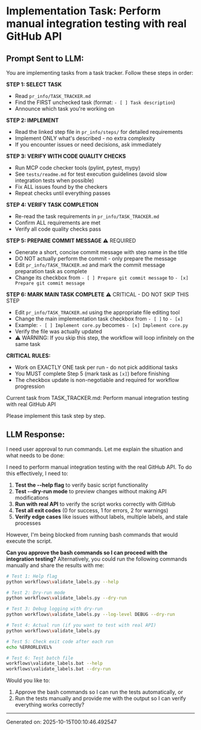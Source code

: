 # Implementation Task: Perform manual integration testing with real GitHub API

## Prompt Sent to LLM:
You are implementing tasks from a task tracker. Follow these steps in order:

**STEP 1: SELECT TASK**
- Read `pr_info/TASK_TRACKER.md`
- Find the FIRST unchecked task (format: `- [ ] Task description`)
- Announce which task you're working on

**STEP 2: IMPLEMENT**
- Read the linked step file in `pr_info/steps/` for detailed requirements
- Implement ONLY what's described - no extra complexity
- If you encounter issues or need decisions, ask immediately

**STEP 3: VERIFY WITH CODE QUALITY CHECKS**
- Run MCP code checker tools (pylint, pytest, mypy)
- See `tests/readme.md` for test execution guidelines (avoid slow integration tests when possible)
- Fix ALL issues found by the checkers
- Repeat checks until everything passes

**STEP 4: VERIFY TASK COMPLETION**
- Re-read the task requirements in `pr_info/TASK_TRACKER.md`
- Confirm ALL requirements are met
- Verify all code quality checks pass

**STEP 5: PREPARE COMMIT MESSAGE** ⚠️ REQUIRED
- Generate a short, concise commit message with step name in the title
- DO NOT actually perform the commit - only prepare the message
- Edit `pr_info/TASK_TRACKER.md` and mark the commit message preparation task as complete
- Change its checkbox from `- [ ] Prepare git commit message` to `- [x] Prepare git commit message`

**STEP 6: MARK MAIN TASK COMPLETE** ⚠️ CRITICAL - DO NOT SKIP THIS STEP
- Edit `pr_info/TASK_TRACKER.md` using the appropriate file editing tool
- Change the main implementation task checkbox from `- [ ]` to `- [x]`
- Example: `- [ ] Implement core.py` becomes `- [x] Implement core.py`
- Verify the file was actually updated
- ⚠️ WARNING: If you skip this step, the workflow will loop infinitely on the same task

**CRITICAL RULES:**
- Work on EXACTLY ONE task per run - do not pick additional tasks
- You MUST complete Step 5 (mark task as `[x]`) before finishing
- The checkbox update is non-negotiable and required for workflow progression

Current task from TASK_TRACKER.md: Perform manual integration testing with real GitHub API

Please implement this task step by step.

## LLM Response:
I need user approval to run commands. Let me explain the situation and what needs to be done:

I need to perform manual integration testing with the real GitHub API. To do this effectively, I need to:

1. **Test the --help flag** to verify basic script functionality
2. **Test --dry-run mode** to preview changes without making API modifications
3. **Run with real API** to verify the script works correctly with GitHub
4. **Test all exit codes** (0 for success, 1 for errors, 2 for warnings)
5. **Verify edge cases** like issues without labels, multiple labels, and stale processes

However, I'm being blocked from running bash commands that would execute the script. 

**Can you approve the bash commands so I can proceed with the integration testing?** Alternatively, you could run the following commands manually and share the results with me:

```bash
# Test 1: Help flag
python workflows\validate_labels.py --help

# Test 2: Dry-run mode
python workflows\validate_labels.py --dry-run

# Test 3: Debug logging with dry-run
python workflows\validate_labels.py --log-level DEBUG --dry-run

# Test 4: Actual run (if you want to test with real API)
python workflows\validate_labels.py

# Test 5: Check exit code after each run
echo %ERRORLEVEL%

# Test 6: Test batch file
workflows\validate_labels.bat --help
workflows\validate_labels.bat --dry-run
```

Would you like to:
1. Approve the bash commands so I can run the tests automatically, or
2. Run the tests manually and provide me with the output so I can verify everything works correctly?

---
Generated on: 2025-10-15T00:10:46.492547